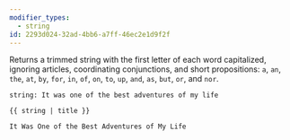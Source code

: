 ```yaml
---
modifier_types:
  - string
id: 2293d024-32ad-4bb6-a7ff-46ec2e1d9f2f
---
```

Returns a trimmed string with the first letter of each word capitalized, ignoring articles, coordinating conjunctions, and short propositions: `a`, `an`, `the`, `at`, `by`, `for`, `in`, `of`, `on`, `to`, `up`, `and`, `as`, `but`, `or`, and `nor`.

```.language-yaml
string: It was one of the best adventures of my life
```

```
{{ string | title }}
```

```.language-output
It Was One of the Best Adventures of My Life
```
